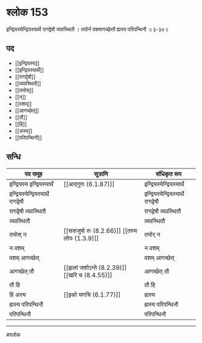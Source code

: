 # श्लोक 153

इन्द्रियस्येन्द्रियस्यार्थे रागद्वेषौ व्यवस्थितौ ।
तयोर्न वशमागच्छेत्तौ ह्यस्य परिपन्थिनौ ॥ ३-३४॥


## पद 

- [[इन्द्रियस्य]]
- [[इन्द्रियस्यार्थे]]
- [[रागद्वेषौ]]
- [[व्यवस्थितौ]]
- [[तयोस्]]
- [[न]]
- [[वशम्]]
- [[आगच्छेत्]]
- [[तौ]]
- [[हि]]
- [[अस्य]]
- [[परिपन्थिनौ]]

## सन्धि

| पद समूह | सूत्राणि | संधिकृत रूप |
| ----- | ----- | ----- |
| इन्द्रियस्य इन्द्रियस्यार्थे |  [[आद्गुणः (6.1.87)]] | इन्द्रियस्येन्द्रियस्यार्थे |
| इन्द्रियस्येन्द्रियस्यार्थे रागद्वेषौ |  | इन्द्रियस्येन्द्रियस्यार्थे रागद्वेषौ |
| रागद्वेषौ व्यवस्थितौ |  | रागद्वेषौ व्यवस्थितौ |
| व्यवस्थितौ |  | व्यवस्थितौ |
| तयोस् न |  [[ससजुषो रुः (8.2.66)]] [[तस्य लोपः (1.3.9)]] | तयोर् न |
| न वशम् |  | न वशम् |
| वशम् आगच्छेत् |  | वशम् आगच्छेत् |
| आगच्छेत् तौ |  [[झलां जशोऽन्ते (8.2.39)]] [[खरि च (8.4.55)]] | आगच्छेत् तौ |
| तौ हि |  | तौ हि |
| हि अस्य |  [[इको यणचि (6.1.77)]] | ह्यस्य |
| ह्यस्य परिपन्थिनौ |  | ह्यस्य परिपन्थिनौ |
| परिपन्थिनौ |  | परिपन्थिनौ |


---

#श्लोक